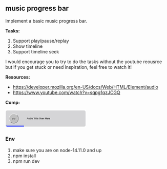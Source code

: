 ## music progress bar

Implement a basic music progress bar.

**Tasks:**
1. Support play/pause/replay
2. Show timeline
3. Support timeline seek

I would encourage you to try to do the tasks without the youtube reousrce but if you get stuck or need inspiration, feel free to watch it!

**Resources:**
- https://developer.mozilla.org/en-US/docs/Web/HTML/Element/audio
- https://www.youtube.com/watch?v=sqpg1qzJCGQ

**Comp:** 

<img src="https://github.com/breakfast-club-org/breakfast-club/blob/main/music%20progress/basic-audio-player.png" width="50%">

### Env

1. make sure you are on node-14.11.0 and up
1. npm install
1. npm run dev
